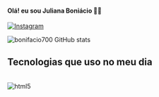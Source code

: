 

#### Olá! eu sou Juliana Boniácio 👋🏽

[![Instagram](https://img.shields.io/badge/Instagram-E4405F?style=for-the-badge&log=instagram&logoColor=white)](https://www.instagram.com/bonifacio__oliveira/?next=%2F)

![bonifacio700 GitHub stats]( https://github-readme-stats.vercel.app/api?username=bonifacio700&show_icons=true&theme=dracula)

## Tecnologias que uso no meu dia

<div style="display: inline_block"><br>
    <img align="center" alt="html5" src="https://img.shields.io/badge/HTML5-E34F26?
    style=for-the-badge&logo=html5&logoColor=white" />
    </div>
